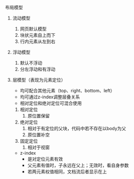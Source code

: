 布局模型

1. 流动模型

   1. 网页默认模型
   2. 块状元素自上而下
   3. 行内元素从左到右

2. 浮动模型

   1. 默认不浮动
   2. 分左浮动和有浮动

3. 层模型（表现为元素定位）

   - 均可配合其他元素（top、right、bottom、left）
   - 均可通过z-index调整层叠关系
   - 相对定位和绝对定位可混合使用

   1. 相对定位
      1. 原位置保留
   2. 绝对定位
      1. 相对于有定位的父块，代码中若不存在以body为父
      2. 原位置补空
   3. 固定定位
      1. 相对于视窗

   - z-index
     - 是对定位元素有效
     - 父元素有值时，子永远在父上；无效时，看自身参数
     - 若两元素权值相同，文档流后者显示在上